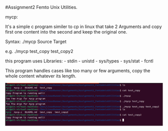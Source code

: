 #Assignment2 Femto Unix Utilities. 

mycp:

It's a simple c program similer to cp in linux that take 2 Arguments and copy first one content into the second and keep the original one.

Syntax: 
 ./mycp Source Target
 
  e.g. ./mycp test_copy test_copy2

this program uses Libraries: 
	- stdin
	- unistd
	- sys/types
	- sys/stat
	- fcntl

This program handles cases like too many or few arguments, copy the whole content whatever its length.


![Output Example for mycp program](mycp_output.png)
